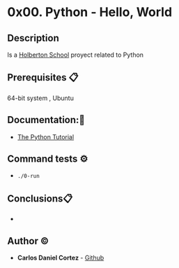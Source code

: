 # 0x00. Python - Hello, World

## Description

Is a [Holberton School](https://www.holbertonschool.com/)  proyect related to Python

## Prerequisites 📋

64-bit system , Ubuntu 

## Documentation::mag_right:
- [The Python Tutorial](https://docs.python.org/3.4/tutorial/index.html)

## Command tests ⚙️
- `./0-run`

## Conclusions📋
- 

## Author :copyright:

* **Carlos Daniel Cortez** - [Github](https://github.com/kael1706)
